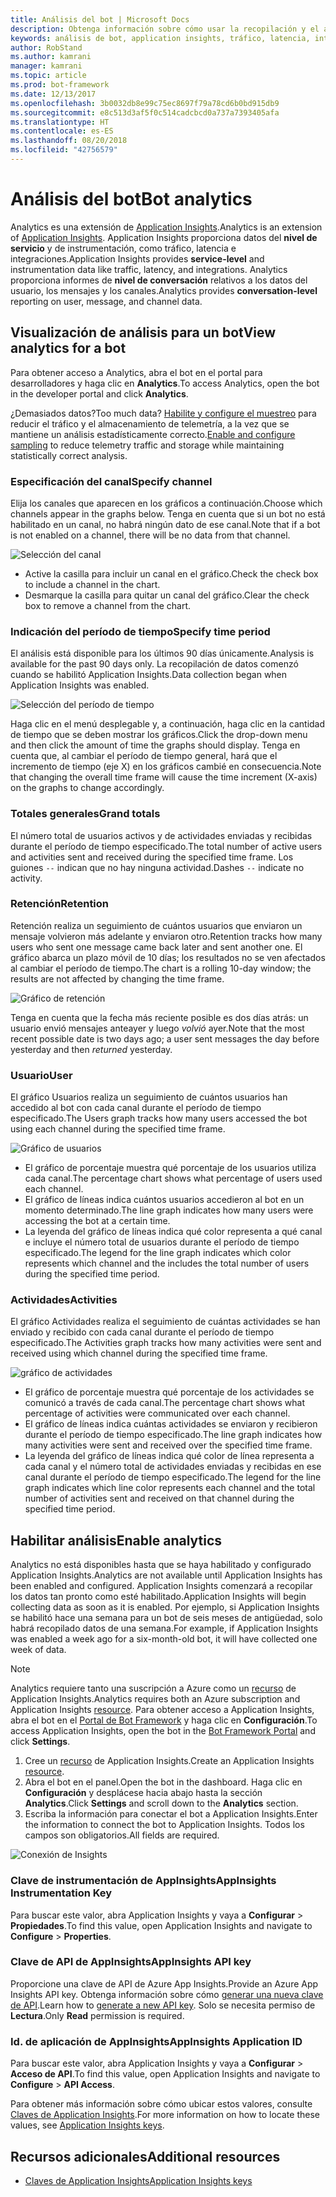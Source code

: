 ```yaml
---
title: Análisis del bot | Microsoft Docs
description: Obtenga información sobre cómo usar la recopilación y el análisis de datos para mejorar su bot con análisis de Bot Framework.
keywords: análisis de bot, application insights, tráfico, latencia, integraciones, AppInsights
author: RobStand
ms.author: kamrani
manager: kamrani
ms.topic: article
ms.prod: bot-framework
ms.date: 12/13/2017
ms.openlocfilehash: 3b0032db8e99c75ec8697f79a78cd6b0bd915db9
ms.sourcegitcommit: e8c513d3af5f0c514cadcbcd0a737a7393405afa
ms.translationtype: HT
ms.contentlocale: es-ES
ms.lasthandoff: 08/20/2018
ms.locfileid: "42756579"
---
```

# <a name="bot-analytics"></a><span data-ttu-id="a2527-104">Análisis del bot</span><span class="sxs-lookup"><span data-stu-id="a2527-104">Bot analytics</span></span>
<span data-ttu-id="a2527-105">Analytics es una extensión de [Application Insights](/azure/application-insights/app-insights-analytics).</span><span class="sxs-lookup"><span data-stu-id="a2527-105">Analytics is an extension of [Application Insights](/azure/application-insights/app-insights-analytics).</span></span> <span data-ttu-id="a2527-106">Application Insights proporciona datos del **nivel de servicio** y de instrumentación, como tráfico, latencia e integraciones.</span><span class="sxs-lookup"><span data-stu-id="a2527-106">Application Insights provides **service-level** and instrumentation data like traffic, latency, and integrations.</span></span> <span data-ttu-id="a2527-107">Analytics proporciona informes de **nivel de conversación** relativos a los datos del usuario, los mensajes y los canales.</span><span class="sxs-lookup"><span data-stu-id="a2527-107">Analytics provides **conversation-level** reporting on user, message, and channel data.</span></span>

## <a name="view-analytics-for-a-bot"></a><span data-ttu-id="a2527-108">Visualización de análisis para un bot</span><span class="sxs-lookup"><span data-stu-id="a2527-108">View analytics for a bot</span></span>
<span data-ttu-id="a2527-109">Para obtener acceso a Analytics, abra el bot en el portal para desarrolladores y haga clic en **Analytics**.</span><span class="sxs-lookup"><span data-stu-id="a2527-109">To access Analytics, open the bot in the developer portal and click **Analytics**.</span></span>

<span data-ttu-id="a2527-110">¿Demasiados datos?</span><span class="sxs-lookup"><span data-stu-id="a2527-110">Too much data?</span></span> <span data-ttu-id="a2527-111">[Habilite y configure el muestreo](/azure/application-insights/app-insights-sampling) para reducir el tráfico y el almacenamiento de telemetría, a la vez que se mantiene un análisis estadísticamente correcto.</span><span class="sxs-lookup"><span data-stu-id="a2527-111">[Enable and configure sampling](/azure/application-insights/app-insights-sampling) to reduce telemetry traffic and storage while maintaining statistically correct analysis.</span></span> 

### <a name="specify-channel"></a><span data-ttu-id="a2527-112">Especificación del canal</span><span class="sxs-lookup"><span data-stu-id="a2527-112">Specify channel</span></span>
<span data-ttu-id="a2527-113">Elija los canales que aparecen en los gráficos a continuación.</span><span class="sxs-lookup"><span data-stu-id="a2527-113">Choose which channels appear in the graphs below.</span></span> <span data-ttu-id="a2527-114">Tenga en cuenta que si un bot no está habilitado en un canal, no habrá ningún dato de ese canal.</span><span class="sxs-lookup"><span data-stu-id="a2527-114">Note that if a bot is not enabled on a channel, there will be no data from that channel.</span></span>

![Selección del canal](~/media/analytics-channels.png)

* <span data-ttu-id="a2527-116">Active la casilla para incluir un canal en el gráfico.</span><span class="sxs-lookup"><span data-stu-id="a2527-116">Check the check box to include a channel in the chart.</span></span>
* <span data-ttu-id="a2527-117">Desmarque la casilla para quitar un canal del gráfico.</span><span class="sxs-lookup"><span data-stu-id="a2527-117">Clear the check box to remove a channel from the chart.</span></span>

### <a name="specify-time-period"></a><span data-ttu-id="a2527-118">Indicación del período de tiempo</span><span class="sxs-lookup"><span data-stu-id="a2527-118">Specify time period</span></span>
<span data-ttu-id="a2527-119">El análisis está disponible para los últimos 90 días únicamente.</span><span class="sxs-lookup"><span data-stu-id="a2527-119">Analysis is available for the past 90 days only.</span></span> <span data-ttu-id="a2527-120">La recopilación de datos comenzó cuando se habilitó Application Insights.</span><span class="sxs-lookup"><span data-stu-id="a2527-120">Data collection began when Application Insights was enabled.</span></span>

![Selección del período de tiempo](~/media/analytics-timepick.png)

<span data-ttu-id="a2527-122">Haga clic en el menú desplegable y, a continuación, haga clic en la cantidad de tiempo que se deben mostrar los gráficos.</span><span class="sxs-lookup"><span data-stu-id="a2527-122">Click the drop-down menu and then click the amount of time the graphs should display.</span></span>
<span data-ttu-id="a2527-123">Tenga en cuenta que, al cambiar el período de tiempo general, hará que el incremento de tiempo (eje X) en los gráficos cambié en consecuencia.</span><span class="sxs-lookup"><span data-stu-id="a2527-123">Note that changing the overall time frame will cause the time increment (X-axis) on the graphs to change accordingly.</span></span>

### <a name="grand-totals"></a><span data-ttu-id="a2527-124">Totales generales</span><span class="sxs-lookup"><span data-stu-id="a2527-124">Grand totals</span></span>
<span data-ttu-id="a2527-125">El número total de usuarios activos y de actividades enviadas y recibidas durante el período de tiempo especificado.</span><span class="sxs-lookup"><span data-stu-id="a2527-125">The total number of active users and activities sent and received during the specified time frame.</span></span>
<span data-ttu-id="a2527-126">Los guiones `--` indican que no hay ninguna actividad.</span><span class="sxs-lookup"><span data-stu-id="a2527-126">Dashes `--` indicate no activity.</span></span>

### <a name="retention"></a><span data-ttu-id="a2527-127">Retención</span><span class="sxs-lookup"><span data-stu-id="a2527-127">Retention</span></span>
<span data-ttu-id="a2527-128">Retención realiza un seguimiento de cuántos usuarios que enviaron un mensaje volvieron más adelante y enviaron otro.</span><span class="sxs-lookup"><span data-stu-id="a2527-128">Retention tracks how many users who sent one message came back later and sent another one.</span></span>
<span data-ttu-id="a2527-129">El gráfico abarca un plazo móvil de 10 días; los resultados no se ven afectados al cambiar el período de tiempo.</span><span class="sxs-lookup"><span data-stu-id="a2527-129">The chart is a rolling 10-day window; the results are not affected by changing the time frame.</span></span>

![Gráfico de retención](~/media/analytics-retention.png)

<span data-ttu-id="a2527-131">Tenga en cuenta que la fecha más reciente posible es dos días atrás: un usuario envió mensajes anteayer y luego *volvió* ayer.</span><span class="sxs-lookup"><span data-stu-id="a2527-131">Note that the most recent possible date is two days ago; a user sent messages the day before yesterday and then *returned* yesterday.</span></span>

### <a name="user"></a><span data-ttu-id="a2527-132">Usuario</span><span class="sxs-lookup"><span data-stu-id="a2527-132">User</span></span>
<span data-ttu-id="a2527-133">El gráfico Usuarios realiza un seguimiento de cuántos usuarios han accedido al bot con cada canal durante el período de tiempo especificado.</span><span class="sxs-lookup"><span data-stu-id="a2527-133">The Users graph tracks how many users accessed the bot using each channel during the specified time frame.</span></span>

![Gráfico de usuarios](~/media/analytics-users.png)

* <span data-ttu-id="a2527-135">El gráfico de porcentaje muestra qué porcentaje de los usuarios utiliza cada canal.</span><span class="sxs-lookup"><span data-stu-id="a2527-135">The percentage chart shows what percentage of users used each channel.</span></span>
* <span data-ttu-id="a2527-136">El gráfico de líneas indica cuántos usuarios accedieron al bot en un momento determinado.</span><span class="sxs-lookup"><span data-stu-id="a2527-136">The line graph indicates how many users were accessing the bot at a certain time.</span></span>
* <span data-ttu-id="a2527-137">La leyenda del gráfico de líneas indica qué color representa a qué canal e incluye el número total de usuarios durante el período de tiempo especificado.</span><span class="sxs-lookup"><span data-stu-id="a2527-137">The legend for the line graph indicates which color represents which channel and the includes the total number of users during the specified time period.</span></span>

### <a name="activities"></a><span data-ttu-id="a2527-138">Actividades</span><span class="sxs-lookup"><span data-stu-id="a2527-138">Activities</span></span>
<span data-ttu-id="a2527-139">El gráfico Actividades realiza el seguimiento de cuántas actividades se han enviado y recibido con cada canal durante el período de tiempo especificado.</span><span class="sxs-lookup"><span data-stu-id="a2527-139">The Activities graph tracks how many activities were sent and received using which channel during the specified time frame.</span></span>

![gráfico de actividades](~/media/analytics-activities.png)

* <span data-ttu-id="a2527-141">El gráfico de porcentaje muestra qué porcentaje de los actividades se comunicó a través de cada canal.</span><span class="sxs-lookup"><span data-stu-id="a2527-141">The percentage chart shows what percentage of activities were communicated over each channel.</span></span>
* <span data-ttu-id="a2527-142">El gráfico de líneas indica cuántas actividades se enviaron y recibieron durante el período de tiempo especificado.</span><span class="sxs-lookup"><span data-stu-id="a2527-142">The line graph indicates how many activities were sent and received over the specified time frame.</span></span>
* <span data-ttu-id="a2527-143">La leyenda del gráfico de líneas indica qué color de línea representa a cada canal y el número total de actividades enviadas y recibidas en ese canal durante el período de tiempo especificado.</span><span class="sxs-lookup"><span data-stu-id="a2527-143">The legend for the line graph indicates which line color represents each channel and the total number of activities sent and received on that channel during the specified time period.</span></span> 

## <a name="enable-analytics"></a><span data-ttu-id="a2527-144">Habilitar análisis</span><span class="sxs-lookup"><span data-stu-id="a2527-144">Enable analytics</span></span>
<span data-ttu-id="a2527-145">Analytics no está disponibles hasta que se haya habilitado y configurado Application Insights.</span><span class="sxs-lookup"><span data-stu-id="a2527-145">Analytics are not available until Application Insights has been enabled and configured.</span></span> <span data-ttu-id="a2527-146">Application Insights comenzará a recopilar los datos tan pronto como esté habilitado.</span><span class="sxs-lookup"><span data-stu-id="a2527-146">Application Insights will begin collecting data as soon as it is enabled.</span></span> <span data-ttu-id="a2527-147">Por ejemplo, si Application Insights se habilitó hace una semana para un bot de seis meses de antigüedad, solo habrá recopilado datos de una semana.</span><span class="sxs-lookup"><span data-stu-id="a2527-147">For example, if Application Insights was enabled a week ago for a six-month-old bot, it will have collected one week of data.</span></span>
> [!NOTE]
> <span data-ttu-id="a2527-148">Analytics requiere tanto una suscripción a Azure como un [recurso](/azure/application-insights/app-insights-create-new-resource) de Application Insights.</span><span class="sxs-lookup"><span data-stu-id="a2527-148">Analytics requires both an Azure subscription and Application Insights [resource](/azure/application-insights/app-insights-create-new-resource).</span></span>
<span data-ttu-id="a2527-149">Para obtener acceso a Application Insights, abra el bot en el [Portal de Bot Framework](https://dev.botframework.com/) y haga clic en **Configuración**.</span><span class="sxs-lookup"><span data-stu-id="a2527-149">To access Application Insights, open the bot in the [Bot Framework Portal](https://dev.botframework.com/) and click **Settings**.</span></span>

1. <span data-ttu-id="a2527-150">Cree un [recurso](/azure/application-insights/app-insights-create-new-resource) de Application Insights.</span><span class="sxs-lookup"><span data-stu-id="a2527-150">Create an Application Insights [resource](/azure/application-insights/app-insights-create-new-resource).</span></span>
2. <span data-ttu-id="a2527-151">Abra el bot en el panel.</span><span class="sxs-lookup"><span data-stu-id="a2527-151">Open the bot in the dashboard.</span></span> <span data-ttu-id="a2527-152">Haga clic en **Configuración** y desplácese hacia abajo hasta la sección **Analytics**.</span><span class="sxs-lookup"><span data-stu-id="a2527-152">Click **Settings** and scroll down to the **Analytics** section.</span></span>
3. <span data-ttu-id="a2527-153">Escriba la información para conectar el bot a Application Insights.</span><span class="sxs-lookup"><span data-stu-id="a2527-153">Enter the information to connect the bot to Application Insights.</span></span> <span data-ttu-id="a2527-154">Todos los campos son obligatorios.</span><span class="sxs-lookup"><span data-stu-id="a2527-154">All fields are required.</span></span>

![Conexión de Insights](~/media/analytics-enable.png)

### <a name="appinsights-instrumentation-key"></a><span data-ttu-id="a2527-156">Clave de instrumentación de AppInsights</span><span class="sxs-lookup"><span data-stu-id="a2527-156">AppInsights Instrumentation Key</span></span>
<span data-ttu-id="a2527-157">Para buscar este valor, abra Application Insights y vaya a **Configurar** > **Propiedades**.</span><span class="sxs-lookup"><span data-stu-id="a2527-157">To find this value, open Application Insights and navigate to **Configure** > **Properties**.</span></span>

### <a name="appinsights-api-key"></a><span data-ttu-id="a2527-158">Clave de API de AppInsights</span><span class="sxs-lookup"><span data-stu-id="a2527-158">AppInsights API key</span></span>
<span data-ttu-id="a2527-159">Proporcione una clave de API de Azure App Insights.</span><span class="sxs-lookup"><span data-stu-id="a2527-159">Provide an Azure App Insights API key.</span></span> <span data-ttu-id="a2527-160">Obtenga información sobre cómo [generar una nueva clave de API](https://dev.applicationinsights.io/documentation/Authorization/API-key-and-App-ID).</span><span class="sxs-lookup"><span data-stu-id="a2527-160">Learn how to [generate a new API key](https://dev.applicationinsights.io/documentation/Authorization/API-key-and-App-ID).</span></span> <span data-ttu-id="a2527-161">Solo se necesita permiso de **Lectura**.</span><span class="sxs-lookup"><span data-stu-id="a2527-161">Only **Read** permission is required.</span></span>

### <a name="appinsights-application-id"></a><span data-ttu-id="a2527-162">Id. de aplicación de AppInsights</span><span class="sxs-lookup"><span data-stu-id="a2527-162">AppInsights Application ID</span></span>
<span data-ttu-id="a2527-163">Para buscar este valor, abra Application Insights y vaya a **Configurar** > **Acceso de API**.</span><span class="sxs-lookup"><span data-stu-id="a2527-163">To find this value, open Application Insights and navigate to **Configure** > **API Access**.</span></span>

<span data-ttu-id="a2527-164">Para obtener más información sobre cómo ubicar estos valores, consulte [Claves de Application Insights](~/bot-service-resources-app-insights-keys.md).</span><span class="sxs-lookup"><span data-stu-id="a2527-164">For more information on how to locate these values, see [Application Insights keys](~/bot-service-resources-app-insights-keys.md).</span></span>

## <a name="additional-resources"></a><span data-ttu-id="a2527-165">Recursos adicionales</span><span class="sxs-lookup"><span data-stu-id="a2527-165">Additional resources</span></span>
* [<span data-ttu-id="a2527-166">Claves de Application Insights</span><span class="sxs-lookup"><span data-stu-id="a2527-166">Application Insights keys</span></span>](~/bot-service-resources-app-insights-keys.md)